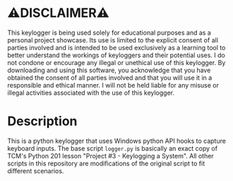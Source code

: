 # ⚠DISCLAIMER⚠
This keylogger is being used solely for educational purposes and as a personal project showcase. Its use is limited to the explicit consent of all parties involved and is intended to be used exclusively as a learning tool to better understand the workings of keyloggers and their potential uses. I do not condone or encourage any illegal or unethical use of this keylogger. By downloading and using this software, you acknowledge that you have obtained the consent of all parties involved and that you will use it in a responsible and ethical manner. I will not be held liable for any misuse or illegal activities associated with the use of this keylogger.

# Description
This is a python keylogger that uses Windows python API hooks to capture keyboard inputs. The base script `logger.py` is basically an exact copy of TCM's Python 201 lesson "Project #3 - Keylogging a System". All other scripts in this repository are modifications of the original script to fit different scenarios.
